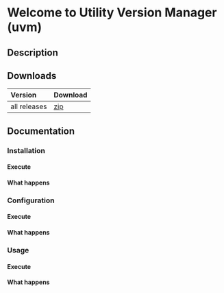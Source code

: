 # Welcome to Utility Version Manager (uvm)

## Description

## Downloads
| Version                | Download                                                                                                                   |
| :--------------------- | :------------------------------------------------------------------------------------------------------------------------- |
| all releases           | [zip](https://github.com/Panaith/uvm.github.io/releases)                                                                     |

## Documentation
### Installation
#### Execute
#### What happens

### Configuration
#### Execute
#### What happens

### Usage
#### Execute
#### What happens